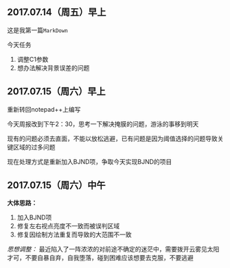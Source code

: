## 2017.07.14（周五）早上
这是我第一篇`MarkDown`

今天任务
1. 调整C1参数
2. 想办法解决背景误差的问题

## 2017.07.15（周六）早上
重新转回notepad++上编写

今天周报改到下午2：30，思考一下解决掩膜的问题，游泳的事移到明天

现有的问题必须去直面，不能以放松逃避，已有问题是因为阈值选择的问题导致关键区域的过多问题

现在处理方式是重新加入BJND项，争取今天实现BJND的项目

## 2017.07.15（周六）中午
**大体思路：**
1. 加入BJND项
2. 修复左右视点亮度不一致而被误判区域
3. 修复因绘制方法重复而导致的大范围不一致

*思想调整：*
最近陷入了一阵浓浓的对前途不确定的迷茫中，需要拨开云雾见太阳才可，不要自暴自弃，自我堕落，碰到困难应该想要去克服，不要逃避
